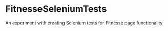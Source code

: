 FitnesseSeleniumTests
=====================

An experiment with creating Selenium tests for Fitnesse page functionality